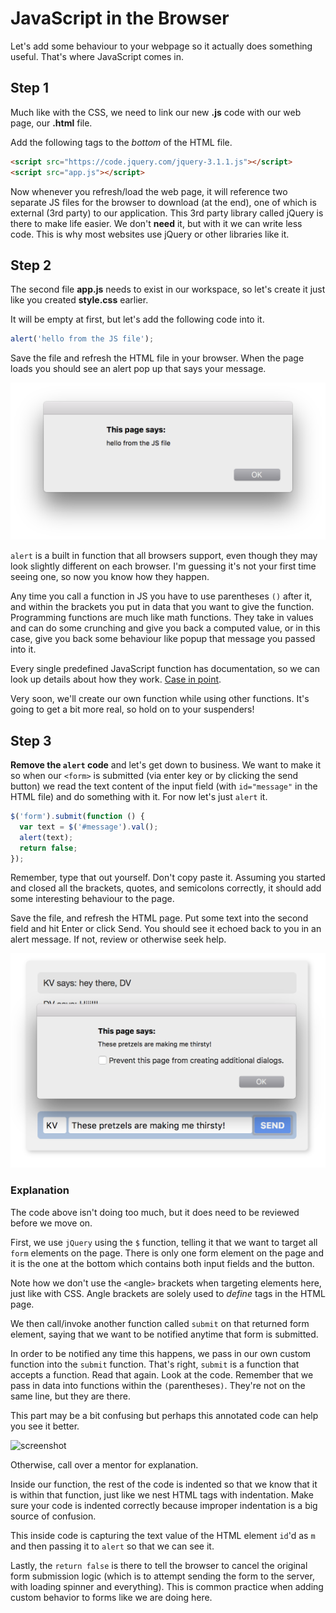 # JavaScript in the Browser

Let's add some behaviour to your webpage so it actually does something useful. That's where JavaScript comes in.

## Step 1

Much like with the CSS, we need to link our new **.js** code with our web page, our **.html** file.

Add the following tags to the *bottom* of the HTML file.

```html
<script src="https://code.jquery.com/jquery-3.1.1.js"></script>
<script src="app.js"></script>
```

Now whenever you refresh/load the web page, it will reference two separate JS files for the browser to download (at the end), one of which is external (3rd party) to our application. This 3rd party library called jQuery is there to make life easier. We don't **need** it, but with it we can write less code. This is why most websites use jQuery or other libraries like it.

## Step 2

The second file **app.js** needs to exist in our workspace, so let's create it just like you created **style.css** earlier.

It will be empty at first, but let's add the following code into it.

```javascript
alert('hello from the JS file');
```

Save the file and refresh the HTML file in your browser. When the page loads you should see an alert pop up that says your message.

![Alert](/assets/alert.png)

`alert` is a built in function that all browsers support, even though they may look slightly different on each browser. I'm guessing it's not your first time seeing one, so now you know how they happen.

Any time you call a function in JS you have to use parentheses `()` after it, and within the brackets you put in data that you want to give the function. Programming functions are much like math functions. They take in values and can do some crunching and give you back a computed value, or in this case, give you back some behaviour like popup that message you passed into it.

Every single predefined JavaScript function has documentation, so we can look up details about how they work. [Case in point](https://developer.mozilla.org/en-US/docs/Web/API/Window/alert).

Very soon, we'll create our own function while using other functions. It's going to get a bit more real, so hold on to your suspenders!

## Step 3

**Remove the `alert` code** and let's get down to business. We want to make it so when our `<form>` is submitted (via enter key or by clicking the send button) we read the text content of the input field (with `id="message"` in the HTML file) and do something with it. For now let's just `alert` it.

```javascript
$('form').submit(function () {
  var text = $('#message').val();
  alert(text);
  return false;
});
```

Remember, type that out yourself. Don't copy paste it. Assuming you started and closed all the brackets, quotes, and semicolons correctly, it should add some interesting behaviour to the page. 

Save the file, and refresh the HTML page. Put some text into the second field and hit Enter or click Send. You should see it echoed back to you in an alert message. If not, review or otherwise seek help.

![Working alert](/assets/working-alert.png)

### Explanation

The code above isn't doing too much, but it does need to be reviewed before we move on.

First, we use `jQuery` using the `$` function, telling it that we want to target all `form` elements on the page. There is only one form element on the page and it is the one at the bottom which contains both input fields and the button.

Note how we don't use the `<`angle`>` brackets when targeting elements here, just like with CSS. Angle brackets are solely used to _define_ tags in the HTML page.

We then call/invoke another function called `submit` on that returned form element, saying that we want to be notified anytime that form is submitted.

In order to be notified any time this happens, we pass in our own custom function into the `submit` function. That's right, `submit` is a function that accepts a function. Read that again. Look at the code. Remember that we pass in data into functions within the `(`parentheses`)`. They're not on the same line, but they are there.

This part may be a bit confusing but perhaps this annotated code can help you see it better.

![screenshot](http://d.pr/i/1eAYn/2mERR8ql+)

Otherwise, call over a mentor for explanation.

Inside our function, the rest of the code is indented so that we know that it is within that function, just like we nest HTML tags with indentation. Make sure your code is indented correctly because improper indentation is a big source of confusion.

This inside code is capturing the text value of the HTML element `id`'d as `m` and then passing it to `alert` so that we can see it.

Lastly, the `return false` is there to tell the browser to cancel the original form submission logic (which is to attempt sending the form to the server, with loading spinner and everything). This is common practice when adding custom behavior to forms like we are doing here.









